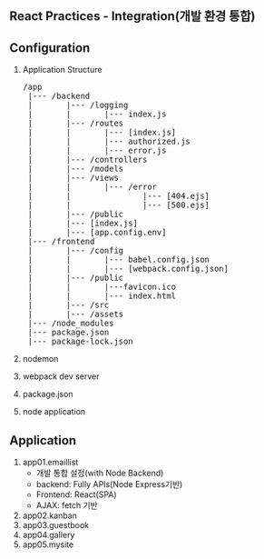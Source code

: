 ## React Practices - Integration(개발 환경 통합)

## Configuration
1.  Application Structure
    <pre>
    /app
     |--- /backend
     |       |--- /logging
     |       |       |--- index.js
     |       |--- /routes
     |       |       |--- [index.js]
     |       |       |--- authorized.js
     |       |       |--- error.js
     |       |--- /controllers
     |       |--- /models
     |       |--- /views
     |       |       |--- /error
     |       |               |--- [404.ejs]
     |       |               |--- [500.ejs]
     |       |--- /public
     |       |--- [index.js]
     |       |--- [app.config.env]
     |--- /frontend
     |       |--- /config
     |       |       |--- babel.config.json
     |       |       |--- [webpack.config.json]
     |       |--- /public
     |       |       |---favicon.ico
     |       |       |--- index.html
     |       |--- /src
     |       |--- /assets
     |--- /node_modules
     |--- package.json
     |--- package-lock.json
    </pre>

2.  nodemon
3.  webpack dev server
4.  package.json
5.  node application

## Application
1.  app01.emaillist
    - 개발 통합 설정(with Node Backend)
    - backend: Fully APIs(Node Express기반)
    - Frontend: React(SPA)
    - AJAX: fetch 기반
2.  app02.kanban
3.  app03.guestbook
4.  app04.gallery
5.  app05.mysite